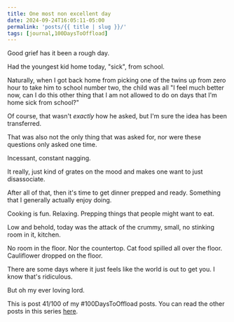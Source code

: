```yaml
---
title: One most non excellent day
date: 2024-09-24T16:05:11-05:00
permalink: 'posts/{{ title | slug }}/'
tags: [journal,100DaysToOffload]
---
```

Good grief has it been a rough day. 

Had the youngest kid home today, "sick", from school. 

Naturally, when I got back home from picking one of the twins up from zero hour to take him to school number two, the child was all "I feel much better now, can I do this other thing that I am not allowed to do on days that I'm home sick from school?"

Of course, that wasn't *exactly* how he asked, but I'm sure the idea has been transferred. 

That was also not the only thing that was asked for, nor were these questions only asked one time.

Incessant, constant nagging.

It really, just kind of grates on the mood and makes one want to just disassociate.

After all of that, then it's time to get dinner prepped and ready. Something that I generally actually enjoy doing. 

Cooking is fun. Relaxing. Prepping things that people might want to eat.

Low and behold, today was the attack of the crummy, small, no stinking room in it, kitchen.

No room in the floor. Nor the countertop. Cat food spilled all over the floor. Cauliflower dropped on the floor. 

There are some days where it just feels like the world is out to get you. I know that's ridiculous. 

But oh my ever loving lord.

This is post 41/100 of my #100DaysToOffload posts. You can read the other posts in this series [here](/tags/100daystooffload).